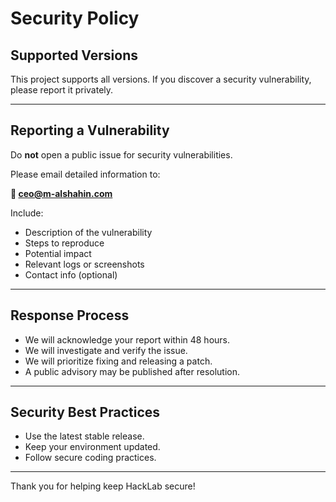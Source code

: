 # Security Policy

## Supported Versions

This project supports all versions. If you discover a security vulnerability, please report it privately.

---

## Reporting a Vulnerability

Do **not** open a public issue for security vulnerabilities.

Please email detailed information to:

**📧 ceo@m-alshahin.com**

Include:

- Description of the vulnerability  
- Steps to reproduce  
- Potential impact  
- Relevant logs or screenshots  
- Contact info (optional)

---

## Response Process

- We will acknowledge your report within 48 hours.  
- We will investigate and verify the issue.  
- We will prioritize fixing and releasing a patch.  
- A public advisory may be published after resolution.

---

## Security Best Practices

- Use the latest stable release.  
- Keep your environment updated.  
- Follow secure coding practices.

---

Thank you for helping keep HackLab secure!
